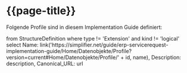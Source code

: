 # {{page-title}}

Folgende Profile sind in diesem Implementation Guide definiert:

<fql output="table">
	from
		StructureDefinition
	where
		type != 'Extension' and
    kind != 'logical'
	select
		Name: link('https://simplifier.net/guide/erp-servicerequest-implementation-guide/Home/Datenobjekte/Profile?version=current#Home/Datenobjekte/Profile/' + id, name),
		Description: description,
		Canonical_URL: url
</fql>
